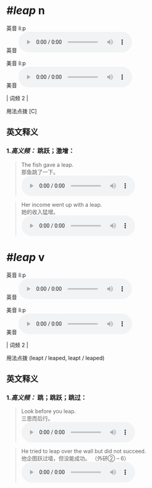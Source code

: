 # ***\#leap*** n
英音 liːp  
英音
<audio src="./media/leap-B.aac" controls="controls"></audio>

美音 liːp  
美音
<audio src="./media/leap.aac" controls="controls"></audio>



| 词频 2 |  

用法点拨  [C]

英文释义
---
### 1.*高义频：* **跳跃；激增：**  

 > The fish gave a leap.   
 > 那鱼跳了一下。    
<audio src="./media/leap-3.aac" controls="controls"></audio>

 > Her income went up with a leap.   
 > 她的收入猛增。    
<audio src="./media/leap-4.aac" controls="controls"></audio>


# ***\#leap*** v
英音 liːp  
英音
<audio src="./media/leap-B.aac" controls="controls"></audio>

美音 liːp  
美音
<audio src="./media/leap.aac" controls="controls"></audio>



| 词频 2 |  

用法点拨  (leapt / leaped, leapt / leaped)

英文释义
---
### 1.*高义频：* **跳；跳跃；跳过：**  

 > Look before you leap.   
 > 三思而后行。    
<audio src="./media/leap-1.aac" controls="controls"></audio>

 > He tried to leap over the wall but did not succeed.   
 > 他企图跃过墙，但没能成功。  （外研② – 6）  
<audio src="./media/leap-2.aac" controls="controls"></audio>


